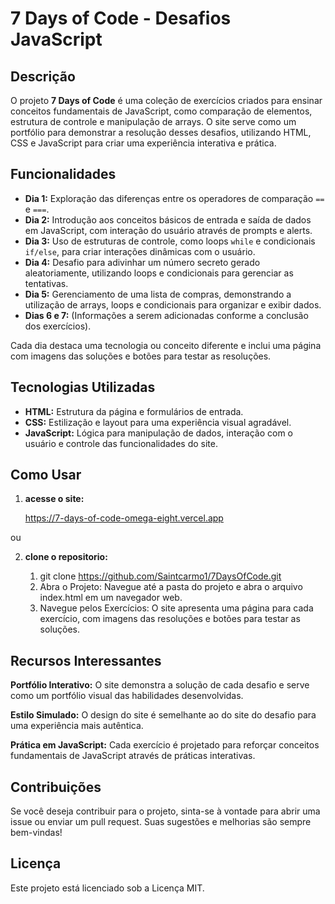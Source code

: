 # 7 Days of Code - Desafios JavaScript

## Descrição

O projeto **7 Days of Code** é uma coleção de exercícios criados para ensinar conceitos fundamentais de JavaScript, como comparação de elementos, estrutura de controle e manipulação de arrays. O site serve como um portfólio para demonstrar a resolução desses desafios, utilizando HTML, CSS e JavaScript para criar uma experiência interativa e prática.

## Funcionalidades

- **Dia 1:** Exploração das diferenças entre os operadores de comparação `==` e `===`.
- **Dia 2:** Introdução aos conceitos básicos de entrada e saída de dados em JavaScript, com interação do usuário através de prompts e alerts.
- **Dia 3:** Uso de estruturas de controle, como loops `while` e condicionais `if/else`, para criar interações dinâmicas com o usuário.
- **Dia 4:** Desafio para adivinhar um número secreto gerado aleatoriamente, utilizando loops e condicionais para gerenciar as tentativas.
- **Dia 5:** Gerenciamento de uma lista de compras, demonstrando a utilização de arrays, loops e condicionais para organizar e exibir dados.
- **Dias 6 e 7:** (Informações a serem adicionadas conforme a conclusão dos exercícios).

Cada dia destaca uma tecnologia ou conceito diferente e inclui uma página com imagens das soluções e botões para testar as resoluções.

## Tecnologias Utilizadas

- **HTML:** Estrutura da página e formulários de entrada.
- **CSS:** Estilização e layout para uma experiência visual agradável.
- **JavaScript:** Lógica para manipulação de dados, interação com o usuário e controle das funcionalidades do site.

## Como Usar

1. **acesse o site:**
   
   https://7-days-of-code-omega-eight.vercel.app
   
ou   

2. **clone o repositorio:**
   
   1. git clone https://github.com/Saintcarmo1/7DaysOfCode.git
   2. Abra o Projeto: Navegue até a pasta do projeto e abra o arquivo index.html em um navegador web.
   3. Navegue pelos Exercícios: O site apresenta uma página para cada exercício, com imagens das resoluções e botões para testar as soluções.

## Recursos Interessantes

**Portfólio Interativo:** O site demonstra a solução de cada desafio e serve como um portfólio visual das habilidades desenvolvidas.

**Estilo Simulado:** O design do site é semelhante ao do site do desafio para uma experiência mais autêntica.

**Prática em JavaScript:** Cada exercício é projetado para reforçar conceitos fundamentais de JavaScript através de práticas interativas.

## Contribuições

Se você deseja contribuir para o projeto, sinta-se à vontade para abrir uma issue ou enviar um pull request. Suas sugestões e melhorias são sempre bem-vindas!

## Licença

Este projeto está licenciado sob a Licença MIT.
